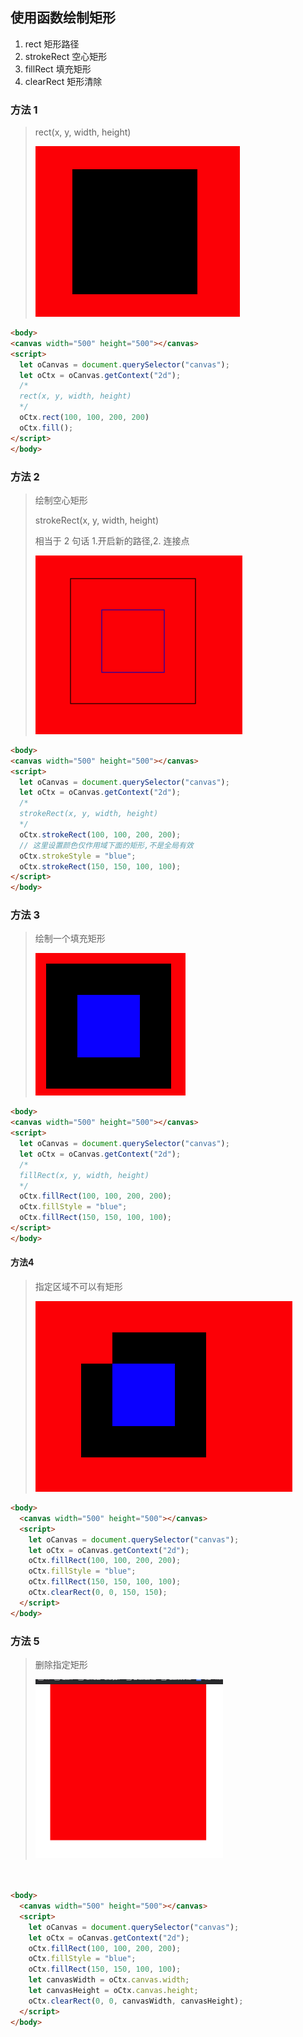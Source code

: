 ## 使用函数绘制矩形

1. rect 矩形路径
2. strokeRect 空心矩形
3. fillRect   填充矩形
4. clearRect 矩形清除

### 方法 1

> rect(x, y, width, height)
>
> ![image-20210331034600498](img/image-20210331034600498.png)

~~~HTML
<body>
<canvas width="500" height="500"></canvas>
<script>
  let oCanvas = document.querySelector("canvas");
  let oCtx = oCanvas.getContext("2d");
  /*
  rect(x, y, width, height)
  */
  oCtx.rect(100, 100, 200, 200)
  oCtx.fill();
</script>
</body>
~~~

### 方法 2

> 绘制空心矩形
>
> strokeRect(x, y, width, height)
>
> 相当于 2 句话 1.开启新的路径,2. 连接点
>
> ![image-20210331034615741](img/image-20210331034615741.png)

~~~HTML
<body>
<canvas width="500" height="500"></canvas>
<script>
  let oCanvas = document.querySelector("canvas");
  let oCtx = oCanvas.getContext("2d");
  /*
  strokeRect(x, y, width, height)
  */
  oCtx.strokeRect(100, 100, 200, 200);
  // 这里设置颜色仅作用域下面的矩形,不是全局有效
  oCtx.strokeStyle = "blue";
  oCtx.strokeRect(150, 150, 100, 100);
</script>
</body>
~~~

### 方法 3

> 绘制一个填充矩形
>
> ![image-20210331034813999](img/image-20210331034813999.png)

~~~HTML
<body>
<canvas width="500" height="500"></canvas>
<script>
  let oCanvas = document.querySelector("canvas");
  let oCtx = oCanvas.getContext("2d");
  /*
  fillRect(x, y, width, height)
  */
  oCtx.fillRect(100, 100, 200, 200);
  oCtx.fillStyle = "blue";
  oCtx.fillRect(150, 150, 100, 100);
</script>
</body>
~~~



#### 方法4

> 指定区域不可以有矩形
>
> ![image-20210331035059747](img/image-20210331035059747.png)

~~~~HTML
<body>
  <canvas width="500" height="500"></canvas>
  <script>
    let oCanvas = document.querySelector("canvas");
    let oCtx = oCanvas.getContext("2d");
    oCtx.fillRect(100, 100, 200, 200);
    oCtx.fillStyle = "blue";
    oCtx.fillRect(150, 150, 100, 100);
    oCtx.clearRect(0, 0, 150, 150);
  </script>
</body>
~~~~



### 方法 5

> 删除指定矩形
>
> <img src="img/image-20210331035158972.png" alt="image-20210331035158972" style="zoom:50%;" />

~~~HTML


<body>
  <canvas width="500" height="500"></canvas>
  <script>
    let oCanvas = document.querySelector("canvas");
    let oCtx = oCanvas.getContext("2d");
    oCtx.fillRect(100, 100, 200, 200);
    oCtx.fillStyle = "blue";
    oCtx.fillRect(150, 150, 100, 100);
    let canvasWidth = oCtx.canvas.width;
    let canvasHeight = oCtx.canvas.height;
    oCtx.clearRect(0, 0, canvasWidth, canvasHeight);
  </script>
</body>
~~~

